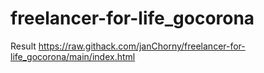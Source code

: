 # freelancer-for-life_gocorona
Result
https://raw.githack.com/janChorny/freelancer-for-life_gocorona/main/index.html
